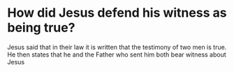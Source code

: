 # How did Jesus defend his witness as being true?

Jesus said that in their law it is written that the testimony of two men is true. He then states that he and the Father who sent him both bear witness about Jesus
